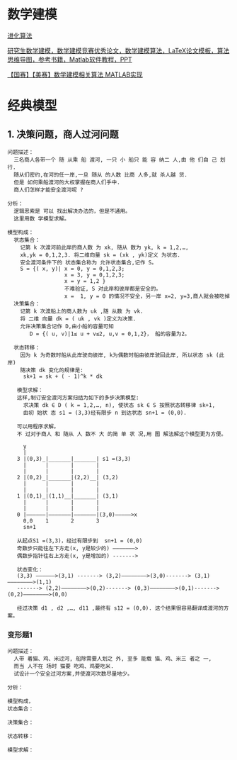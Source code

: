 # 数学建模
[进化算法 ](https://github.com/Ewenwan/evolute)

[研究生数学建模，数学建模竞赛优秀论文，数学建模算法，LaTeX论文模板，算法思维导图，参考书籍，Matlab软件教程，PPT](https://github.com/Ewenwan/MathModel)

[【国赛】【美赛】数学建模相关算法 MATLAB实现](https://github.com/Ewenwan/Algorithms_MathModels)

# 经典模型
## 1. 决策问题，商人过河问题
    问题描述：
      三名商人各带一个 随 从乘 船 渡河, 一只 小 船只 能 容 纳二 人,由 他 们自 己 划行.
      随从们密约,在河的任一岸,一旦 随从 的人数 比商 人多,就 杀人越 货.
      但是 如何乘船渡河的大权掌握在商人们手中.
      商人们怎样才能安全渡河呢 ?

    分析：
      逻辑思索是 可以 找出解决办法的，但是不通用。
      这里用数 学模型求解。

    模型构成：
      状态集合：
        记第 k 次渡河前此岸的商人数 为 xk, 随从 数为 yk, k = 1,2,…,
        xk,yk = 0,1,2,3. 将二维向量 sk = (xk , yk)定义 为状态.
        安全渡河条件下的 状态集合称为 允许状态集合,记作 S。
        S = {( x, y)| x = 0, y = 0,1,2,3; 
                      x = 3, y = 0,1,2,3; 
                      x = y = 1,2 }
                      不难验证, S 对此岸和彼岸都是安全的。
                      x =  1, y = 0 的情况不安全，另一岸 x=2, y=3,商人就会被吃掉
      决策集合：
        记第 k 次渡船上的商人数为 uk ,随 从数 为 vk.
        将 二维 向量 dk = ( uk , vk )定义为决策.
        允许决策集合记作 D,由小船的容量可知
           D = {( u, v)|1≤ u + v≤2, u,v = 0,1,2}， 船的容量为2。

      状态转移：
        因为 k 为奇数时船从此岸驶向彼岸, k为偶数时船由彼岸驶回此岸, 所以状态 sk (此岸)
        随决策 dk 变化的规律是:
         sk+1 = sk + ( - 1)^k * dk 

       模型求解：
       这样,制订安全渡河方案归结为如下的多步决策模型:
         求决策 dk ∈ D ( k = 1,2,…, n), 使状态 sk ∈ S 按照状态转移律 sk+1,
         由初 始状 态 s1 = (3,3)经有限步 n 到达状态 sn+1 = (0,0).  

       可以用程序求解。
       不 过对于商人 和 随从 人 数不 大 的简 单 状 况,用 图 解法解这个模型更为方便。

         y
         |
       3 |(0,3)_|_______|_______| s1 =(3,3)
         |      |       |       |
         |      |       |       |
       2 |(0,2)_|_______|(2,2)__| (3,2)
         |      |       |       |
         |      |       |       |
       1 |(0,1)_|(1,1)__|_______| (3,1)
         |      |       |       |
         |      |       |       |
       0 |——————|———————|———————|(3,0)—————>x
         0,0    1       2       3
         sn+1
         
       从起点S1 =(3,3)，经过有限步到  sn+1 = (0,0)
       奇数步只能往左下方走(x, y是较少的) ———————> 
       偶数步指针往右上方走(x, y是增加的) ------->
       
       状态变化：
       (3,3) ——————>(3,1) -------> (3,2)————————>(3,0)-------> (3,1)————————>(1,1)
       -------> (2,2)————————>(0,2)-------> (0,3)————————>(0,1)-------> (0,2)————————>(0,0)
       
       经过决策 d1 , d2 ,…, d11 ,最终有 s12 = (0,0). 这个结果很容易翻译成渡河的方案。
### 变形题1 
    问题描述： 
      人带 着猫、鸡、米过河, 船除需要人划之 外, 至多 能载 猫、鸡、米三 者之 一, 
      而当 人不在 场时 猫要 吃鸡、鸡要吃米.
      试设计一个安全过河方案,并使渡河次数尽量地少。
      
    分析：
    
    模型构成，
    状态集合：
    
    决策集合：
    
    状态转移：
    
    模型求解：
    
